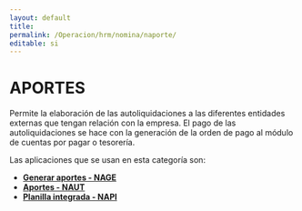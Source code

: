 ```yaml
---
layout: default
title: 
permalink: /Operacion/hrm/nomina/naporte/
editable: si
---
```



# APORTES    

Permite la elaboración de las autoliquidaciones a las diferentes entidades externas que tengan relación con la empresa.  El pago de las autoliquidaciones se hace con la generación de la orden de pago al módulo de cuentas por pagar o tesorería.  

Las aplicaciones que se usan en esta categoría son:  

* [**Generar aportes - NAGE**](http://docs.oasiscom.com/Operacion/hrm/nomina/naporte/nage)  
* [**Aportes - NAUT**](http://docs.oasiscom.com/Operacion/hrm/nomina/naporte/naut)  
* [**Planilla integrada - NAPI**](http://docs.oasiscom.com/Operacion/hrm/nomina/naporte/napi)



